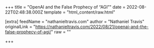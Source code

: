 
+++
title = "OpenAI and the False Prophecy of “AGI”"
date = 2022-08-22T02:48:38.000Z
template = "html_content/raw.html"

[extra]
feedName = "nathanieltravis.com"
author = "Nathaniel Travis"
originalLink = "https://nathanieltravis.com/2022/08/21/openai-and-the-false-prophecy-of-agi/"
raw = ""

+++

